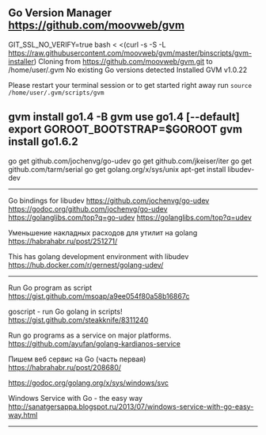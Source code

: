 Go Version Manager
https://github.com/moovweb/gvm
------------------------------------------------
GIT_SSL_NO_VERIFY=true bash < <(curl -s -S -L https://raw.githubusercontent.com/moovweb/gvm/master/binscripts/gvm-installer)
Cloning from https://github.com/moovweb/gvm.git to /home/user/.gvm
No existing Go versions detected
Installed GVM v1.0.22

Please restart your terminal session or to get started right away run
 `source /home/user/.gvm/scripts/gvm`

gvm install go1.4 -B
gvm use go1.4 [--default]
export GOROOT_BOOTSTRAP=$GOROOT
gvm install go1.6.2
------------------------------------------------

go get github.com/jochenvg/go-udev
go get github.com/jkeiser/iter
go get github.com/tarm/serial
go get golang.org/x/sys/unix
apt-get install libudev-dev

------------------------------------------------

Go bindings for libudev
https://github.com/jochenvg/go-udev
https://godoc.org/github.com/jochenvg/go-udev
https://golanglibs.com/top?q=go-udev
https://golanglibs.com/top?q=udev

Уменьшение накладных расходов для утилит на golang
https://habrahabr.ru/post/251271/

This has golang development environment with libudev
https://hub.docker.com/r/gernest/golang-udev/

------------------------------------------------

Run Go program as script
https://gist.github.com/msoap/a9ee054f80a58b16867c

goscript - run Go golang in scripts!
https://gist.github.com/steakknife/8311240

Run go programs as a service on major platforms.
https://github.com/ayufan/golang-kardianos-service

Пишем веб сервис на Go (часть первая)
https://habrahabr.ru/post/208680/

https://godoc.org/golang.org/x/sys/windows/svc

Windows Service with Go - the easy way
http://sanatgersappa.blogspot.ru/2013/07/windows-service-with-go-easy-way.html

------------------------------------------------
